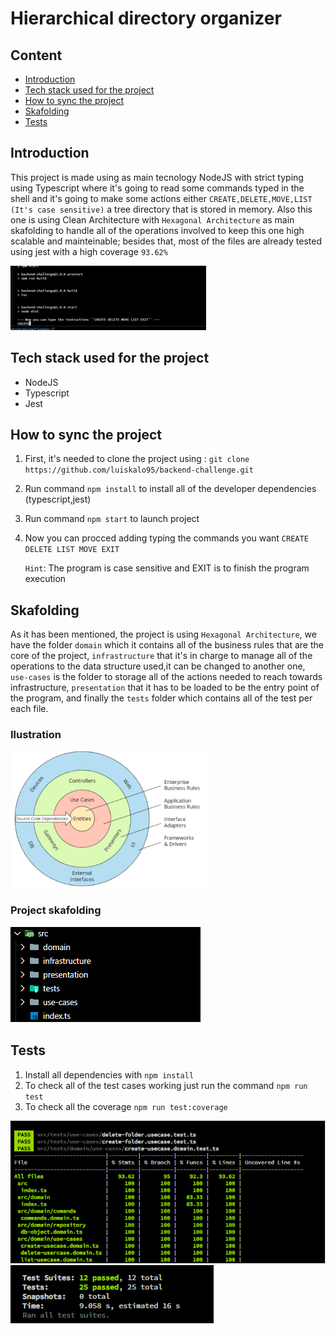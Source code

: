 # Hierarchical directory organizer

## Content

* [Introduction](#introduction)
* [Tech stack used for the project](#tech-stack-used-for-the-project)
* [How to sync the project](#how-to-sync-the-project)
* [Skafolding](#skafolding)
* [Tests](#tests)

## Introduction

This project is made using as main tecnology NodeJS with strict typing using Typescript where it's going to read some commands typed in the shell and it's going to make some actions either ``CREATE,DELETE,MOVE,LIST (It's case sensitive)`` a tree directory that is stored in memory. Also this one is using Clean Architecture with ``Hexagonal Architecture`` as main skafolding to handle all of the operations involved to keep this one high scalable and mainteinable; besides that, most of the files are already tested using jest with a high coverage ``93.62%``

![](.README_images/overview.gif)


## Tech stack used for the project

* NodeJS
* Typescript
* Jest

## How to sync the project

1. First, it's needed to clone the project using : ```git clone https://github.com/luiskalo95/backend-challenge.git```
2. Run command ``npm install`` to install all of the developer dependencies (typescript,jest)
3. Run command ``npm start`` to launch project
4. Now you can procced adding typing the commands you want ``CREATE DELETE LIST MOVE EXIT``
   
   ``Hint``: The program is case sensitive and EXIT is to finish the program execution

## Skafolding

As it has been mentioned, the project is using ``Hexagonal Architecture``, we have the folder ``domain`` which it contains all of the business rules that are the core of the project, ``infrastructure`` that it's in charge to manage all of the operations to the data structure used,it can be changed to another one, ``use-cases`` is the folder to storage all of the actions needed to reach towards infrastructure, ``presentation`` that it has to be loaded to be the entry point of the program, and finally the ``tests`` folder which contains all of the test per each file.

### Ilustration
![](.README_images/hexagonal-architecture.png)

### Project skafolding
![](.README_images/skafolding.png)

## Tests

1. Install all dependencies with ``npm install``
2. To check all of the test cases working just run the command ``npm run test``
3. To check all the coverage ``npm run test:coverage``

![](.README_images/coverage.png)
![](.README_images/test.png)
